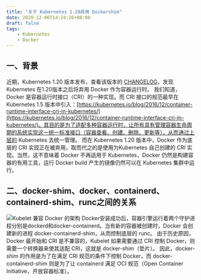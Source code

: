 ```yaml
---
title: "关于 Kubernetes 1.20弃用 Dockershim"
date: 2020-12-06T14:24:26+08:00
draft: false
tags:
    - Kubernetes
    - Docker
---
```


## 一、背景
近期，Kubernetes 1.20 版本发布，查看该版本的 [CHANGELOG](https://github.com/kubernetes/kubernetes/blob/master/CHANGELOG/CHANGELOG-1.20.md#deprecation)，发现 Kubernetes 在1.20版本之后将弃用 Docker 作为容器运行时。
我们知道，Docker 是容器运行时接口（CRI）的一种实现。而 CRI 接口的规范最早在 Kubernetes 1.5 版本中引入：[https://kubernetes.io/blog/2016/12/container-runtime-interface-cri-in-kubernetes/](https://kubernetes.io/blog/2016/12/container-runtime-interface-cri-in-kubernetes/)。其目的是为了适配多种容器运行时，让所有具有管理容器生命周期的系统实现这一统一标准接口（容器查看、创建、删除、更新等），从而通过上层的 Kubernetes 去统一管理。
而在 Kubernetes 1.20 版本中，Docker 作为底层的 CRI 实现正在被弃用，取而代之的是使用为Kubernetes 自己创建的 CRI 实现。当然，这不意味着 Docker 不再适用于 Kubernetes，Docker 仍然是构建容器的有用工具，运行 Docker build 产生的镜像仍然可以在 Kubernetes 集群中运行。

## 二、docker-shim、docker、containerd、containerd-shim、runc之间的关系
![Kubelet 兼容 Docker 的架构](https://img-blog.csdnimg.cn/20201206162401902.png)
Docker安装成功后，容器引擎运行着两个守护进程分别是dockerd和docker-containerd。当有新的容器被创建时，Docker 会创建新的进程 docker-containerd-shim，从而控制底层的 runc。
由于历史原因，Docker 最开始和 CRI 是不兼容的，Kubelet 如果需要通过 CRI 控制 Docker，则需要一个转换器来使其适配 CRI，这就是 docker-shim（垫片）。
因此，docker-shim 的作用是为了在满足 CRI 规范的条件下控制 Docker，而 docker-containerd-shim 则是为了让 containerd 满足 OCI 规范（Open Container Initiative，开放容器标准）。
